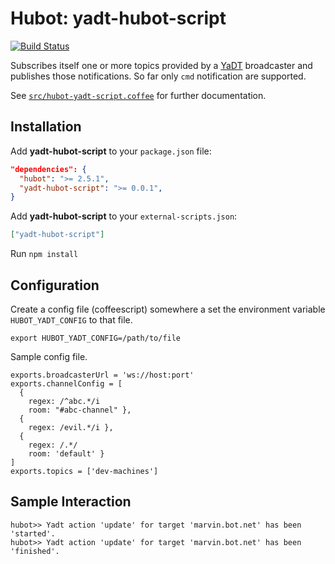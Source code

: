 # Hubot: yadt-hubot-script
[![Build Status](https://travis-ci.org/JoergFiedler/yadt-hubot-script.png?branch=master)](https://travis-ci.org/JoergFiedler/yadt-hubot-script)

Subscribes itself one or more topics provided by a [YaDT](http://www.yadt-project.org/) broadcaster and publishes those notifications. So far only `cmd` notification are supported.

See [`src/hubot-yadt-script.coffee`](src/hubot-yadt-script.coffee) for further documentation.

## Installation

Add **yadt-hubot-script** to your `package.json` file:

```json
"dependencies": {
  "hubot": ">= 2.5.1",
  "yadt-hubot-script": ">= 0.0.1",
}
```

Add **yadt-hubot-script** to your `external-scripts.json`:

```json
["yadt-hubot-script"]
```

Run `npm install`

## Configuration

Create a config file (coffeescript) somewhere a set the environment
variable `HUBOT_YADT_CONFIG` to that file.

    export HUBOT_YADT_CONFIG=/path/to/file

Sample config file.

    exports.broadcasterUrl = 'ws://host:port'
    exports.channelConfig = [
      {
        regex: /^abc.*/i
        room: "#abc-channel" },
      {
        regex: /evil.*/i },
      {
        regex: /.*/
        room: 'default' }
    ]
    exports.topics = ['dev-machines']


## Sample Interaction

```
hubot>> Yadt action 'update' for target 'marvin.bot.net' has been 'started'.
hubot>> Yadt action 'update' for target 'marvin.bot.net' has been 'finished'.
```

